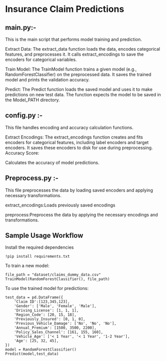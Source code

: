 # Insurance Claim Predictions

##  main.py:-
This is the main script that performs model training and prediction.

Extract Data:
The extract_data function loads the data, encodes categorical features, and preprocesses it.
It calls extract_encodings to save the encoders for categorical variables.

Train Model:
The TrainModel function trains a given model (e.g., RandomForestClassifier) on the preprocessed data.
It saves the trained model and prints the validation accuracy.

Predict:
The Predict function loads the saved model and uses it to make predictions on new test data.
The function expects the model to be saved in the Model_PATH directory.

##  config.py :- 
This file handles encoding and accuracy calculation functions.

Extract Encodings:
The extract_encodings function creates and fits encoders for categorical features, including label encoders and target encoders.
It saves these encoders to disk for use during preprocessing.
Accuracy Score:

Calculates the accuracy of model predictions.


##  Preprocess.py :- 
This file preprocesses the data by loading saved encoders and applying necessary transformations.

extract_encodings:Loads previously saved encodings

preprocess:Preprocess the data by applying the necessary encodings and transformations.

## Sample Usage Workflow

Install the required dependencies 
```
!pip install requirements.txt
```
To train a new model:

```
file_path = "dataset/claims_dummy_data.csv"
TrainModel(RandomForestClassifier(), file_path)
```
To use the trained model for predictions:

```
test_data = pd.DataFrame({
    'Claim ID':[123,345,123],
    'Gender': ['Male', 'Female', 'Male'],
    'Driving_License': [1, 1, 1],
    'Region_Code': [20, 15, 18],
    'Previously_Insured': [0, 1, 0],
    'Previous_Vehicle_Damage': ['No', 'No', 'No'],
    'Annual_Premium': [1500, 3500, 2200],
    'Policy_Sales_Channel': [161, 155, 160],
    'Vehicle_Age': ['< 1 Year', '< 1 Year', '1-2 Year'],
    'Age': [25, 32, 45],
})
model = RandomForestClassifier()
Predict(model,test_data)
```

